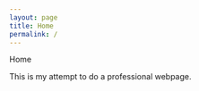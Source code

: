 ```yaml
---
layout: page
title: Home
permalink: /
---
```


Home

This is my attempt to do a professional webpage.

